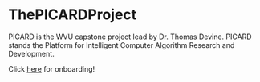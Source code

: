 # ThePICARDProject

PICARD is the WVU capstone project lead by Dr. Thomas Devine. PICARD stands the Platform for Intelligent Computer Algorithm Research and Development.

Click [here](https://github.com/ThePICARDProject/Onboarding) for onboarding!

